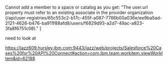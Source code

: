 
Cannot add a member to a space or catalog as you get:
   "The user.url property must refer to an existing associate in the provider organization (/api/user-registries/65c553c2-b17c-455f-a087-7766b00a036e/ee9ba5ad-2121-4626-b476-ba911f88afd8/users/f6829d93-a2d7-49ac-a823-3fa8f6751c08)."
  ]

  need to look at 

https://jazz609.hursley.ibm.com:9443/jazz/web/projects/Salesforce%20Cases%20for%20API%20Connect#action=com.ibm.team.workitem.viewWorkItem&id=62188